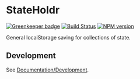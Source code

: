 <!-- {{Top}} -->
# StateHoldr

[![Greenkeeper badge](https://badges.greenkeeper.io/FullScreenShenanigans/StateHoldr.svg)](https://greenkeeper.io/)
[![Build Status](https://travis-ci.org/FullScreenShenanigans/StateHoldr.svg?branch=master)](https://travis-ci.org/FullScreenShenanigans/StateHoldr)
[![NPM version](https://badge.fury.io/js/stateholdr.svg)](http://badge.fury.io/js/stateholdr)

General localStorage saving for collections of state.
<!-- {{/Top}} -->

<!-- {{Development}} -->
## Development

See [Documentation/Development](https://github.com/FullScreenShenanigans/Documentation).


<!-- {{/Development}} -->
